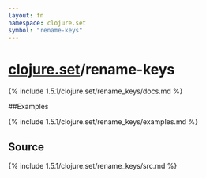```yaml
---
layout: fn
namespace: clojure.set
symbol: "rename-keys"
---
```


# [clojure.set](../)/rename-keys

{% include 1.5.1/clojure.set/rename_keys/docs.md %}

##Examples

{% include 1.5.1/clojure.set/rename_keys/examples.md %}
## Source
{% include 1.5.1/clojure.set/rename_keys/src.md %}

